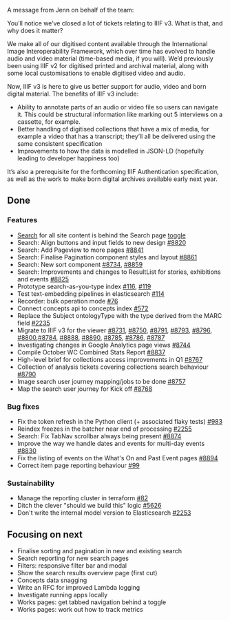A message from Jenn on behalf of the team:

You’ll notice we’ve closed a lot of tickets relating to IIIF v3. What is that, and why does it matter?

We make all of our digitised content available through the International Image Interoperability Framework, which over time has evolved to handle audio and video material (time-based media, if you will). We’d previously been using IIIF v2 for digitised printed and archival material, along with some local customisations to enable digitised video and audio.

Now, IIIF v3 is here to give us better support for audio, video and born digital material. The benefits of IIIF v3 include:
-	Ability to annotate parts of an audio or video file so users can navigate it. This could be structural information like marking out 5 interviews on a cassette, for example.
-	Better handling of digitised collections that have a mix of media, for example a video that has a transcript; they’ll all be delivered using the same consistent specification
-	Improvements to how the data is modelled in JSON-LD (hopefully leading to developer happiness too)
	
It’s also a prerequisite for the forthcoming IIIF Authentication specification, as well as the work to make born digital archives available early next year.


## Done

### Features
- [Search](https://wellcomecollection.org/search) for all site content is behind the Search page [toggle](https://dash.wellcomecollection.org/toggles)
- Search: Align buttons and input fields to new design [#8820](https://github.com/wellcomecollection/wellcomecollection.org/issues/8820)
- Search: Add Pageview to more pages [#8841](https://github.com/wellcomecollection/wellcomecollection.org/issues/8841)
- Search: Finalise Pagination component styles and layout [#8861](https://github.com/wellcomecollection/wellcomecollection.org/issues/8861)
- Search: New sort component [#8734](https://github.com/wellcomecollection/wellcomecollection.org/issues/8734), [#8859](https://github.com/wellcomecollection/wellcomecollection.org/issues/8859)
- Search: Improvements and changes to ResultList for stories, exhibitions and events [#8825](https://github.com/wellcomecollection/wellcomecollection.org/issues/8825)
- Prototype search-as-you-type index [#116](https://github.com/wellcomecollection/data-science/issues/116), [#119](https://github.com/wellcomecollection/data-science/issues/119)
- Test text-embedding pipelines in elasticsearch [#114](https://github.com/wellcomecollection/data-science/issues/114)
- Recorder: bulk operation mode [#76](https://github.com/wellcomecollection/concepts-pipeline/issues/76)
- Connect concepts api to concepts index [#572](https://github.com/wellcomecollection/catalogue-api/issues/572)
- Replace the Subject ontologyType with the type derived from the MARC field [#2235](https://github.com/wellcomecollection/catalogue-pipeline/issues/2235)
- Migrate to IIIF v3 for the viewer [#8731](https://github.com/wellcomecollection/wellcomecollection.org/issues/8731), [#8750](https://github.com/wellcomecollection/wellcomecollection.org/issues/8750), [#8791](https://github.com/wellcomecollection/wellcomecollection.org/issues/8791), [#8793](https://github.com/wellcomecollection/wellcomecollection.org/issues/8793), [#8796](https://github.com/wellcomecollection/wellcomecollection.org/issues/8796), [#8800](https://github.com/wellcomecollection/wellcomecollection.org/issues/8800),[#8784](https://github.com/wellcomecollection/wellcomecollection.org/issues/8784), [#8888](https://github.com/wellcomecollection/wellcomecollection.org/issues/8888), [#8890](https://github.com/wellcomecollection/wellcomecollection.org/issues/8890), [#8785](https://github.com/wellcomecollection/wellcomecollection.org/issues/8785), [#8786](https://github.com/wellcomecollection/wellcomecollection.org/issues/8786), [#8787](https://github.com/wellcomecollection/wellcomecollection.org/issues/8787)
- Investigating changes in Google Analytics page views [#8744](https://github.com/wellcomecollection/wellcomecollection.org/issues/8744)
- Compile October WC Combined Stats Report [#8837](https://github.com/wellcomecollection/wellcomecollection.org/issues/8837)
- High-level brief for collections access improvements in Q1 [#8767](https://github.com/wellcomecollection/wellcomecollection.org/issues/8767)
- Collection of analysis tickets covering collections search behaviour [#8790](https://github.com/wellcomecollection/wellcomecollection.org/issues/8790)
- Image search user journey mapping/jobs to be done [#8757](https://github.com/wellcomecollection/wellcomecollection.org/issues/8757)
- Map the search user journey for Kick off [#8768](https://github.com/wellcomecollection/wellcomecollection.org/issues/8768)

### Bug fixes
- Fix the token refresh in the Python client (+ associated flaky tests) [#983](https://github.com/wellcomecollection/storage-service/issues/983)
- Reindex freezes in the batcher near end of processing [#2255](https://github.com/wellcomecollection/catalogue-pipeline/issues/2255)
- Search: Fix TabNav scrollbar always being present [#8874](https://github.com/wellcomecollection/wellcomecollection.org/issues/8874)
- Improve the way we handle dates and events for multi-day events [#8830](https://github.com/wellcomecollection/wellcomecollection.org/issues/8830)
- Fix the listing of events on the What's On and Past Event pages [#8894](https://github.com/wellcomecollection/wellcomecollection.org/pull/8894)
- Correct item page reporting behaviour [#99](https://github.com/wellcomecollection/reporting/issues/99)

### Sustainability
- Manage the reporting cluster in terraform [#82](https://github.com/wellcomecollection/reporting/issues/82)
- Ditch the clever "should we build this" logic [#5626](https://github.com/wellcomecollection/platform/issues/5626)
- Don't write the internal model version to Elasticsearch [#2253](https://github.com/wellcomecollection/catalogue-pipeline/issues/2253)


## Focusing on next
- Finalise sorting and pagination in new and existing search
- Search reporting for new search pages
- Filters: responsive filter bar and modal
- Show the search results overview page (first cut)
- Concepts data snagging
- Write an RFC for improved Lambda logging
- Investigate running apps locally
- Works pages: get tabbed navigation behind a toggle
- Works pages: work out how to track metrics
